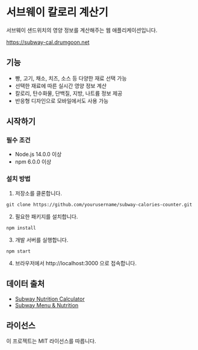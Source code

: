 # 서브웨이 칼로리 계산기

서브웨이 샌드위치의 영양 정보를 계산해주는 웹 애플리케이션입니다.

https://subway-cal.drumgoon.net

## 기능

- 빵, 고기, 채소, 치즈, 소스 등 다양한 재료 선택 가능
- 선택한 재료에 따른 실시간 영양 정보 계산
- 칼로리, 탄수화물, 단백질, 지방, 나트륨 정보 제공
- 반응형 디자인으로 모바일에서도 사용 가능

## 시작하기

### 필수 조건

- Node.js 14.0.0 이상
- npm 6.0.0 이상

### 설치 방법

1. 저장소를 클론합니다.
```
git clone https://github.com/yourusername/subway-calories-counter.git
```

2. 필요한 패키지를 설치합니다.
```
npm install
```

3. 개발 서버를 실행합니다.
```
npm start
```

4. 브라우저에서 http://localhost:3000 으로 접속합니다.

## 데이터 출처

- [Subway Nutrition Calculator](https://www.nutritionix.com/subway/nutrition-calculator)
- [Subway Menu & Nutrition](https://www.subway.com/en-AU/MenuNutrition/Nutrition)

## 라이선스

이 프로젝트는 MIT 라이선스를 따릅니다.